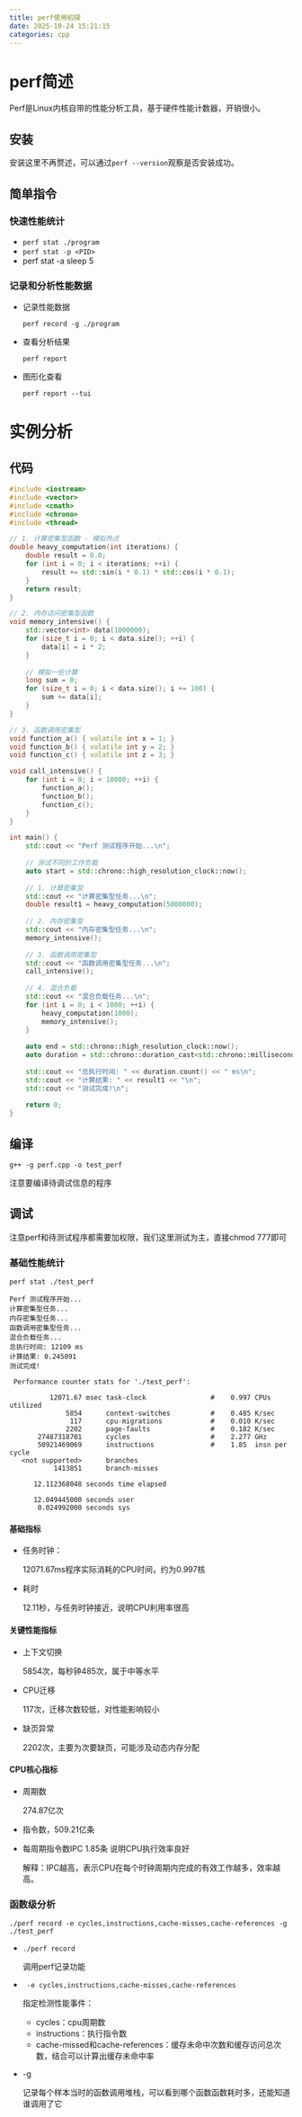 ```yaml
---
title: perf使用初探
date: 2025-10-24 15:21:15
categories: cpp
---
```


# perf简述

Perf是Linux内核自带的性能分析工具，基于硬件性能计数器，开销很小。



<!--more-->

## 安装

安装这里不再赘述，可以通过`perf --version`观察是否安装成功。

##  简单指令

### 快速性能统计

- `perf stat ./program`
- `perf stat -p <PID>`
- perf stat -a sleep 5

### 记录和分析性能数据

- 记录性能数据

  `perf record -g ./program`

- 查看分析结果

  `perf report`

- 图形化查看

  `perf report --tui`

# 实例分析

## 代码

```cpp
#include <iostream>
#include <vector>
#include <cmath>
#include <chrono>
#include <thread>

// 1. 计算密集型函数 - 模拟热点
double heavy_computation(int iterations) {
    double result = 0.0;
    for (int i = 0; i < iterations; ++i) {
        result += std::sin(i * 0.1) * std::cos(i * 0.1);
    }
    return result;
}

// 2. 内存访问密集型函数
void memory_intensive() {
    std::vector<int> data(1000000);
    for (size_t i = 0; i < data.size(); ++i) {
        data[i] = i * 2;
    }
    
    // 模拟一些计算
    long sum = 0;
    for (size_t i = 0; i < data.size(); i += 100) {
        sum += data[i];
    }
}

// 3. 函数调用密集型
void function_a() { volatile int x = 1; }
void function_b() { volatile int y = 2; }
void function_c() { volatile int z = 3; }

void call_intensive() {
    for (int i = 0; i < 10000; ++i) {
        function_a();
        function_b();
        function_c();
    }
}

int main() {
    std::cout << "Perf 测试程序开始...\n";
    
    // 测试不同的工作负载
    auto start = std::chrono::high_resolution_clock::now();
    
    // 1. 计算密集型
    std::cout << "计算密集型任务...\n";
    double result1 = heavy_computation(5000000);
    
    // 2. 内存密集型  
    std::cout << "内存密集型任务...\n";
    memory_intensive();
    
    // 3. 函数调用密集型
    std::cout << "函数调用密集型任务...\n";
    call_intensive();
    
    // 4. 混合负载
    std::cout << "混合负载任务...\n";
    for (int i = 0; i < 1000; ++i) {
        heavy_computation(1000);
        memory_intensive();
    }
    
    auto end = std::chrono::high_resolution_clock::now();
    auto duration = std::chrono::duration_cast<std::chrono::milliseconds>(end - start);
    
    std::cout << "总执行时间: " << duration.count() << " ms\n";
    std::cout << "计算结果: " << result1 << "\n";
    std::cout << "测试完成!\n";
    
    return 0;
}
```

## 编译

`g++ -g perf.cpp -o test_perf`

注意要编译待调试信息的程序

## 调试

注意perf和待测试程序都需要加权限，我们这里测试为主，直接chmod 777即可

### 基础性能统计

`perf stat ./test_perf`

```plain
Perf 测试程序开始...
计算密集型任务...
内存密集型任务...
函数调用密集型任务...
混合负载任务...
总执行时间: 12109 ms
计算结果: 0.245091
测试完成!

 Performance counter stats for './test_perf':

          12071.67 msec task-clock                #    0.997 CPUs utilized
              5854      context-switches          #    0.485 K/sec
               117      cpu-migrations            #    0.010 K/sec
              2202      page-faults               #    0.182 K/sec
       27487318701      cycles                    #    2.277 GHz
       50921469069      instructions              #    1.85  insn per cycle
   <not supported>      branches
           1413851      branch-misses

      12.112368048 seconds time elapsed

      12.049445000 seconds user
       0.024992000 seconds sys

```

#### 基础指标

- 任务时钟：

  12071.67ms程序实际消耗的CPU时间，约为0.997核

- 耗时

  12.11秒，与任务时钟接近，说明CPU利用率很高

#### 关键性能指标

- 上下文切换

  5854次，每秒钟485次，属于中等水平

- CPU迁移

  117次，迁移次数较低，对性能影响较小

- 缺页异常

  2202次，主要为次要缺页，可能涉及动态内存分配

#### CPU核心指标

- 周期数

  274.87亿次

- 指令数，509.21亿条

- 每周期指令数IPC 1.85条 说明CPU执行效率良好

  解释：IPC越高，表示CPU在每个时钟周期内完成的有效工作越多，效率越高。

### 函数级分析

`./perf record -e cycles,instructions,cache-misses,cache-references -g ./test_perf`

- `./perf record`

  调用perf记录功能

- ` -e cycles,instructions,cache-misses,cache-references`

  指定检测性能事件：

  - cycles：cpu周期数
  - instructions：执行指令数
  - cache-missed和cache-references：缓存未命中次数和缓存访问总次数，结合可以计算出缓存未命中率

- -g

  记录每个样本当时的函数调用堆栈，可以看到哪个函数函数耗时多，还能知道谁调用了它
